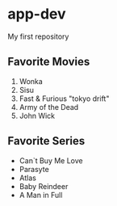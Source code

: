 # app-dev
My first repository
## Favorite Movies
1. Wonka
2. Sisu
3. Fast & Furious "tokyo drift"
4. Army of the Dead
5. John Wick
## Favorite Series
- Can`t Buy Me Love
- Parasyte
- Atlas
- Baby Reindeer
- A Man in Full
